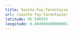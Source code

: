 ```yaml
---
title: Sainte-Foy-Tarentaise
url: /sainte-foy-tarentaise/
latitude: 45.590355
longitude: 6.884909400000001
---
```

